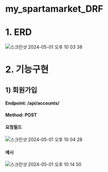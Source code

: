# my_spartamarket_DRF
# 1. ERD
![스크린샷 2024-05-01 오후 10 03 38](https://github.com/JangSC9932/my_spartamarket_DRF/assets/60863619/06645e39-5b65-46a1-bd59-36094e94ea9d)
# 2. 기능구현
## 1) 회원가입
#### Endpoint: /api/accounts/
#### Method: POST
#### 요청필드
![스크린샷 2024-05-01 오후 10 04 28](https://github.com/JangSC9932/my_spartamarket_DRF/assets/60863619/d62f13bd-2556-4243-a6e6-0dc877ce846f)
#### 예시
![스크린샷 2024-05-01 오후 10 14 50](https://github.com/JangSC9932/my_spartamarket_DRF/assets/60863619/a7f28514-db0c-4acc-bb31-5481407c0303)

